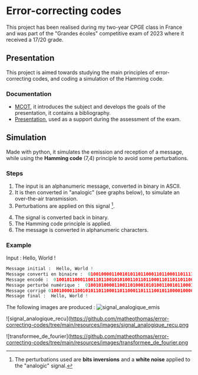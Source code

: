 # Error-correcting codes

This project has been realised during my two-year CPGE class in France and was part of the "Grandes écoles" competitive exam of 2023 where it received a 17/20 grade.

## Presentation
This project is aimed towards studying the main principles of error-correcting codes, and coding a simulation of the Hamming code.

### Documentation
- [MCOT](https://github.com/matheothomas/error-correcting-codes/blob/main/resources/TIPE/mcot.pdf), it introduces the subject and develops the goals of the presentation, it contains a bibliography.
- [Presentation](https://github.com/matheothomas/error-correcting-codes/tree/main/resources/TIPE/presentation), used as a support during the assessment of the exam.

## Simulation
Made with python, it simulates the emission and reception of a message, while using the **Hamming code** (7,4) principle to avoid some perturbations.

### Steps
1. The input is an alphanumeric message, converted in binary in ASCII.
2. It is then converted in "analogic" (see graphs below), to simulate an over-the-air transmission.
3. Perturbations are applied on this signal [^1].
[^1]: The perturbations used are **bits inversions** and a **white noise** applied to the "analogic" signal.
4. The signal is converted back in binary.
5. The Hamming code principle is applied.
6. The message is converted in alphanumeric characters.


### Example
Input : Hello, World !
```python
Message initial :  Hello, World !
Message converti en binaire :  0100100001100101011011000110110001101111001011000010000001010111011011110111001001101100011001000010000000100001
Message encodé :  0100101100011001101100101010011011011000110110110110001101101101111111001001111000110010011000000001010100111001011011011111110111001001001101101101100011011011001001010010011000000000100110001111
Message perturbé numérique :  0100101000011001101000101010011001011000110111110110001101101101110111001001111001110000011000000001010100101001011011010111110111001000001111101101100011011011001001000010011100000000000110001111
Message corrigé 0100100001100101011011000110110001101111001011000010000001010111011011110111001001101100011001000010000000100001
Message final :  Hello, World !
```

The following images are produced :
![signal_analogique_emis](https://github.com/matheothomas/error-correcting-codes/tree/main/resources/images/signal_analogique_emis.png)

![signal_analogique_recu](https://github.com/matheothomas/error-correcting-codes/tree/main/resources/images/signal_analogique_recu.png

![transformee_de_fourier](https://github.com/matheothomas/error-correcting-codes/tree/main/resources/images/transformee_de_fourier.png
